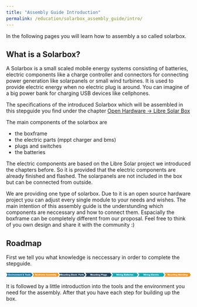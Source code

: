 ```yaml
---
title: "Assembly Guide Introduction"
permalink: /education/solarbox_assembly_guide/intro/
---
```


In the following pages you will learn how to assembly a so called solarbox.

## What is a Solarbox?
A Solarbox is a small scaled mobile energy systems consisting of batteries, electric components like a charge controller and connectors for connecting power generation like solarpanels or small wind turbines. It is used to provide electric energy when no electric plug is around. You can imagine of a big power bank for charging USB devices like cellphones.

The specifications of the introduced Solarbox which will be assembled in this stepguide you find under the chapter [Open Hardware -> Libre Solar Box](/hardware/solarbox_intro/)

The main components of the solarbox are
- the boxframe
- the electric parts (mppt charger and bms)
- plugs and switches
- the batteries

The electric components are based on the Libre Solar project we introduced the chapters before. So it is provided that the electric components are already finished and flashed.
The solarpanels are not included in the box but can be connected from outside. 

We are providing one type of solarbox. Due to it is an open source hardware project you can adjust every single module to your needs and wishes. The main intention of this assembly guide is the understunding which components are neccessary and how to connect them. Espacially the boxframe can be completely different from our proposal.
Feel free to think of you own design and share it with the community :)


## Roadmap

First we tell you what knowledge is neccessary in order to complete the stepguide.

![box_roadmap](/media_files/box_assembly/box_roadmap.png)

It is followed by a little introduction into the tools and the environment you need for the assembly. After that you have each step for building up the box.
